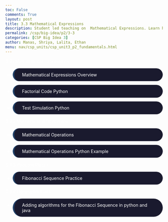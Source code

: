 ```yaml
---
toc: False
comments: True
layout: post
title: 3.3 Mathematical Expressions
description: Student led teaching on  Mathematical Expressions. Learn how mathematical expressions involve using arithmetic operators (like addition, subtraction, multiplication, and division) to perform calculations
permalink: /csp/big-idea/p2/3-3
categories: [CSP Big Idea 3]
author: Manas, Shriya, Lalita, Ethan
menu: nav/csp_units/csp_unit3_p2_fundamentals.html
---
```


_3.3.1_ Mathematical Expressions
- Mathematical Expressions Overview 
- Factorial Code Python 
-  Test Simulation Python 

_3.3.2_ Mathematical Operations
- Mathematical Operations
- Mathematical Operations Python Example

_3.3.3_ Popcorn Hacks
- Fibonacci Sequence Practice 

_3.3.4_ Homework Hack
- Adding algorithms for the Fibonacci Sequence in python and java

<style>
    article {
        background-color: #000000 !important; /* Black background */
        border: 3px solid #1a1a2e !important; /* Dark blue border */
        padding: 25px !important;
        border-radius: 50px !important;
    }
    article h1 {
        color: #ffffff !important; /* White header */
    }
    article h2, h3, h4, p {
        color: #ffffff !important; /* White text */
    }
    article ul, ol, li {
        background-color: #1a1a2e !important; /* Dark blue for lists */
        border-left: 5px solid #1f4068 !important; /* Slightly lighter blue list border */
        color: #ffffff !important; /* White list text */
        padding: 12px 25px !important;
        margin: 12px 0 !important;
        border-radius: 50px !important;
    }
    article .center-text {
        text-align: center !important;
    }
    article summary {
        color: #ffffff !important; /* White summary */
    }
    article code {
        color: #ffffff !important; /* White code text */
        background-color: #1f4068 !important; /* Dark blue background */
        padding: 3px 6px !important;
        border-radius: 50px !important;
    }
</style>

